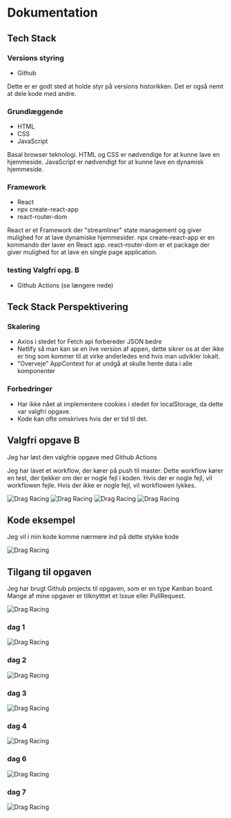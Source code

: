 # Dokumentation

## Tech Stack

### Versions styring

- Github

Dette er er godt sted at holde styr på versions historikken. Det er også nemt at dele kode med andre.

### Grundlæggende

- HTML
- CSS
- JavaScript

Basal browser teknologi. HTML og CSS er nødvendige for at kunne lave en hjemmeside. JavaScript er nødvendigt for at kunne lave en dynamisk hjemmeside.

### Framework

- React
- npx create-react-app
- react-router-dom

React er et Framework der "streamliner" state management og giver mulighed for at lave dynamiske hjemmesider. npx create-react-app er en kommando der laver en React app. react-router-dom er et package der giver mulighed for at lave en single page application.

### testing Valgfri opg. B

- Github Actions (se længere nede)

## Teck Stack Perspektivering

### Skalering

- Axios i stedet for Fetch api forbereder JSON bedre
- Netlify så man kan se en live version af appen, dette sikrer os at der ikke er ting som kommer til at virke anderledes end hvis man udvikler lokalt.
- "Overveje" AppContext for at undgå at skulle hente data i alle komponenter

### Forbedringer

- Har ikke nået at implementere cookies i stedet for localStorage, da dette var valgfri opgave.
- Kode kan ofte omskrives hvis der er tid til det.

## Valgfri opgave B

Jeg har løst den valgfrie opgave med Github Actions

Jeg har lavet et workflow, der kører på push til master. Dette workflow kører en test, der tjekker om der er nogle fejl i koden. Hvis der er nogle fejl, vil workflowen fejle. Hvis der ikke er nogle fejl, vil workflowen lykkes.

![Drag Racing](github-actions-failure-2.png)
![Drag Racing](github-actions.png)
![Drag Racing](github-actions-failure.png)
![Drag Racing](github-actions-success.png)

## Kode eksempel

Jeg vil i min kode komme nærmere ind på dette stykke kode

![Drag Racing](kode-eksempel.png)

## Tilgang til opgaven

Jeg har brugt Github projects til opgaven, som er en type Kanban board. Mange af mine opgaver er tilknytttet et Issue eller PullRequest.

![Drag Racing](kanban.png)

### dag 1

![Drag Racing](dag1.png)

### dag 2

![Drag Racing](dag2.png)

### dag 3

![Drag Racing](dag3.png)

### dag 4

![Drag Racing](dag4.png)

### dag 6

![Drag Racing](dag6.png)

### dag 7

![Drag Racing](dag7.png)